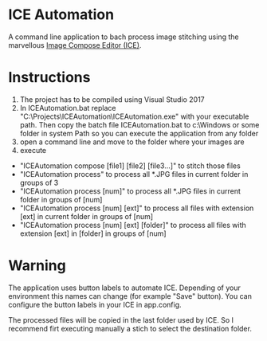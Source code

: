 # ICE Automation

A command line application to bach process image stitching using the marvellous [Image Compose Editor (ICE)](https://www.microsoft.com/en-us/research/product/computational-photography-applications/image-composite-editor).

# Instructions

1) The project has to be compiled using Visual Studio 2017 
2) In ICEAutomation.bat replace "C:\Projects\ICEAutomation\ICEAutomation.exe" with your executable path. Then copy the batch file ICEAutomation.bat to c:\Windows or some folder in system Path so you can execute the application from any folder
2) open a command line and move to the folder where your images are
3) execute 
- "ICEAutomation compose [file1] [file2] [file3...]" to stitch those files
- "ICEAutomation process" to process all *.JPG files in current folder in groups of 3
- "ICEAutomation process [num]" to process all *.JPG files in current folder in groups of [num]
- "ICEAutomation process [num] [ext]" to process all files with extension [ext] in current folder in groups of [num]
- "ICEAutomation process [num] [ext] [folder]" to process all files with extension [ext] in [folder] in groups of [num]

# Warning

The application uses button labels to automate ICE. Depending of your environment this names can change (for example "Save" button).
You can configure the button labels in your ICE in app.config. 

The processed files will be copied in the last folder used by ICE. So I recommend firt executing manually a stich to select the destination folder.

